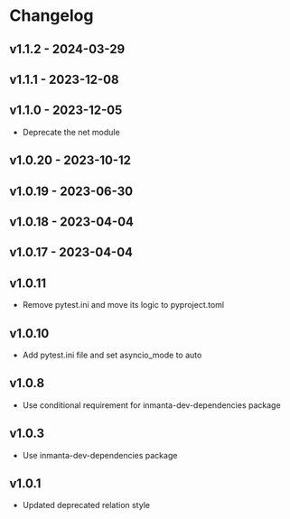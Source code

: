 # Changelog

## v1.1.2 - 2024-03-29


## v1.1.1 - 2023-12-08


## v1.1.0 - 2023-12-05

- Deprecate the net module

## v1.0.20 - 2023-10-12


## v1.0.19 - 2023-06-30


## v1.0.18 - 2023-04-04


## v1.0.17 - 2023-04-04

## v1.0.11
- Remove pytest.ini and move its logic to pyproject.toml

## v1.0.10
 - Add pytest.ini file and set asyncio_mode to auto

## v1.0.8
 - Use conditional requirement for inmanta-dev-dependencies package

## v1.0.3
 - Use inmanta-dev-dependencies package

## v1.0.1
 - Updated deprecated relation style
